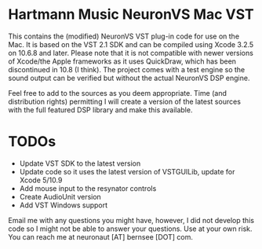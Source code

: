 Hartmann Music NeuronVS Mac VST
===============================

This contains the (modified) NeuronVS VST plug-in code for use on the Mac. It is based on the VST 2.1 SDK and can be compiled using Xcode 3.2.5 on 10.6.8 and later. Please note that it is not compatible with newer versions of Xcode/the Apple frameworks as it uses QuickDraw, which has been discontinued in 10.8 (I think). The project comes with a test engine so the sound output can be verified but without the actual NeuronVS DSP engine.

Feel free to add to the sources as you deem appropriate. Time (and distribution rights) permitting I will create a version of the latest sources with the full featured DSP library and make this available.

TODOs
=====

* Update VST SDK to the latest version
* Update code so it uses the latest version of VSTGUILib, update for Xcode 5/10.9
* Add mouse input to the resynator controls
* Create AudioUnit version
* Add VST Windows support

Email me with any questions you might have, however, I did not develop this code so I might not be able to answer your questions. Use at your own risk. You can reach me at neuronaut [AT] bernsee [DOT] com.
